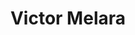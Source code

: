 ---
title: Victor Melara
position: 26
from: D.C. United
link: "https://www.linkedin.com/in/victor-melara-9907a738/"
section: "board"
---